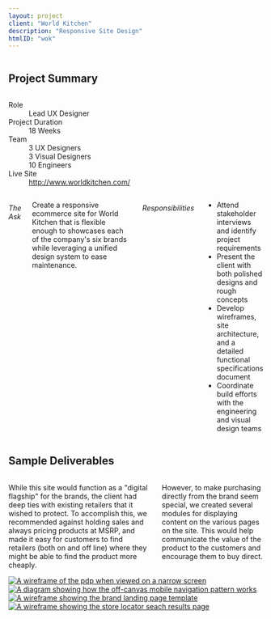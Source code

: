 ```yaml
---
layout: project
client: "World Kitchen"
description: "Responsive Site Design"
htmlID: "wok"
---
```


<div class="row">
	<div class="small-12 columns">
		<h2>Project Summary</h2>
	</div>
	<div class="small-12 medium-4 large-4 columns">
		<dl>
			<dt>Role</dt>
			<dd>Lead UX Designer</dd>
			<dt>Project Duration</dt>
			<dd>18 Weeks</dd>
			<dt>Team</dt>
			<dd>
				3 UX Designers<br />
				3 Visual Designers<br />
				10 Engineers
			</dd>
			<dt>Live Site</dt>
			<dd>
				<a href="http://www.worldkitchen.com/">http://www.worldkitchen.com/</a>
			</dd>
		</dl>
	</div>
	<div class="small-12 medium-8 large-8 columns lede">
		<h6>The Ask</h6>
		<p>
			Create a responsive ecommerce site for World Kitchen that is flexible enough to showcases each of the company's six brands while leveraging a unified design system to ease maintenance.
		</p>
		<h6>Responsibilities</h6>
		<ul>
			<li>Attend stakeholder interviews and identify project requirements</li>
			<li>Present the client with both polished designs and rough concepts</li>
			<li>Develop wireframes, site architecture, and a detailed functional specifications document</li>
			<li>Coordinate build efforts with the engineering and visual design teams</li>
		</ul>
	</div>
</div>
<div class="row">
	<div class="small-12 columns">
		<h2>Sample Deliverables</h2>
	</div>
	<div class="large-4 push-8 columns">
		<p>
			While this site would function as a "digital flagship" for the brands, the client had deep ties with existing retailers that it wished to protect. To accomplish this, we recommended against holding sales and always pricing products at MSRP, and made it easy for customers to find retailers (both on and off line) where they might be able to find the product more cheaply.
		</p>
		<p>
			However, to make purchasing directly from the brand seem special, we created several modules for displaying content on the various pages on the site. This would help communicate the value of the product to the customers and encourage them to buy direct. 
		</p>
	</div>
	<div class="large-8 pull-4 columns">
		 <a href="/img/wok-pdp.png"><img src="/img/wok-pdp-small.png" alt="A wireframe of the pdp when viewed on a narrow screen" /></a>
	</div>
</div>
<div class="row">
	<div class="large-8 columns end">
		 <a href="/img/wok-mobile-navigation.png"><img src="/img/wok-mobile-navigation.png" alt="A diagram showing how the off-canvas mobile navigation pattern works" /></a>
	</div>
</div>
<div class="row">
	<div class="large-8 columns end">
		 <a href="/img/wok-brand-landing-page.png"><img src="/img/wok-brand-landing-page.png" alt="A wireframe showing the brand landing page template" /></a>
	</div>
</div>
<div class="row">
	<div class="large-8 columns end">
		 <a href="/img/wok-overlay-results.png"><img src="/img/wok-overlay-results.png" alt="A wireframe showing the store locator seach results page" /></a>
	</div>
</div>